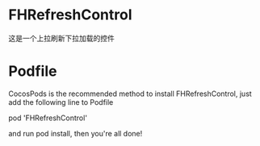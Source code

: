# FHRefreshControl
这是一个上拉刷新下拉加载的控件

# Podfile
CocosPods is the recommended method to install FHRefreshControl, just add the following line to Podfile

  pod 'FHRefreshControl'
  
and run pod install, then you're all done!

